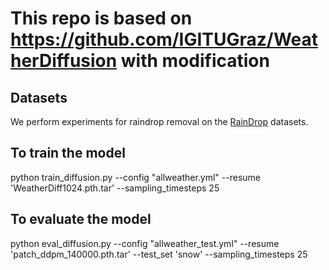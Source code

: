 # This repo is based on https://github.com/IGITUGraz/WeatherDiffusion with modification 


## Datasets

We perform experiments for raindrop removal on
the [RainDrop](https://github.com/rui1996/DeRaindrop) datasets. 

## To train the model

python train_diffusion.py --config "allweather.yml" --resume 'WeatherDiff1024.pth.tar' --sampling_timesteps 25

## To evaluate the model 

python eval_diffusion.py --config "allweather_test.yml" --resume 'patch_ddpm_140000.pth.tar' --test_set 'snow' --sampling_timesteps 25



